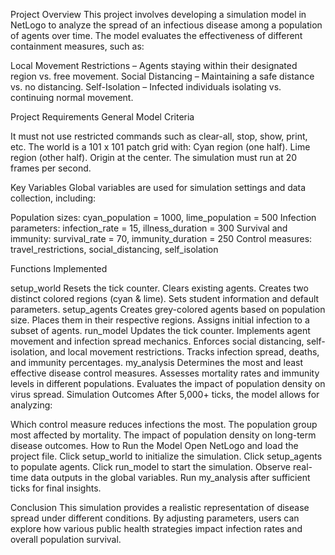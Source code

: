 Project Overview This project involves developing a simulation model
in NetLogo to analyze the spread of an infectious disease among a
population of agents over time. The model evaluates the effectiveness
of different containment measures, such as:

Local Movement Restrictions – Agents staying within their designated
region vs. free movement. Social Distancing – Maintaining a safe
distance vs. no distancing. Self-Isolation – Infected individuals
isolating vs. continuing normal movement.

Project Requirements General Model Criteria

It must not use restricted commands such as clear-all, stop, show,
print, etc. The world is a 101 x 101 patch grid with: Cyan region (one
half). Lime region (other half). Origin at the center. The simulation
must run at 20 frames per second.

Key Variables Global variables are used for simulation settings and
data collection, including:

Population sizes: cyan_population = 1000, lime_population = 500
Infection parameters: infection_rate = 15, illness_duration = 300
Survival and immunity: survival_rate = 70, immunity_duration = 250
Control measures: travel_restrictions, social_distancing,
self_isolation

Functions Implemented

setup_world Resets the tick counter. Clears existing agents. Creates
two distinct colored regions (cyan & lime). Sets student information
and default parameters.
setup_agents Creates grey-colored agents based on population size.
Places them in their respective regions. Assigns initial infection to
a subset of agents.
run_model Updates the tick counter. Implements agent movement and
infection spread mechanics. Enforces social distancing,
self-isolation, and local movement restrictions. Tracks infection
spread, deaths, and immunity percentages.
my_analysis Determines the most and least effective disease control
measures. Assesses mortality rates and immunity levels in different
populations. Evaluates the impact of population density on virus
spread. Simulation Outcomes After 5,000+ ticks, the model allows for
analyzing:

Which control measure reduces infections the most. The population
group most affected by mortality. The impact of population density on
long-term disease outcomes. How to Run the Model Open NetLogo and load
the project file. Click setup_world to initialize the simulation.
Click setup_agents to populate agents. Click run_model to start the
simulation. Observe real-time data outputs in the global variables.
Run my_analysis after sufficient ticks for final insights.

Conclusion This simulation provides a realistic representation of
disease spread under different conditions. By adjusting parameters,
users can explore how various public health strategies impact
infection rates and overall population survival.
